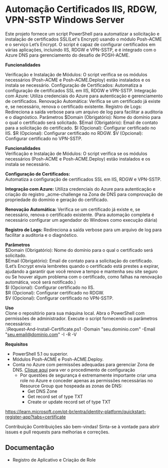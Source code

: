 # Automação Certificados IIS, RDGW, VPN-SSTP Windows Server

Este projeto fornece um script PowerShell para automatizar a solicitação e instalação de certificados SSL(Let's Encrypt) usando o módulo Posh-ACME e o serviço Let’s Encrypt. O script é capaz de configurar certificados em várias aplicações, incluindo IIS, RDGW e VPN-SSTP, e é integrado com o Azure DNS para gerenciamento do desafio de POSH-ACME.  

**Funcionalidades**

Verificação e Instalação de Módulos: O script verifica se os módulos necessários (Posh-ACME e Posh-ACME.Deploy) estão instalados e os instala se necessário.
Configuração de Certificados: Automatiza a configuração de certificados SSL em IIS, RDGW e VPN-SSTP.
Integração com Azure: Utiliza credenciais do Azure para autenticação e gerenciamento de certificados.
Renovação Automática: Verifica se um certificado já existe e, se necessário, renova o certificado existente.
Registro de Logs: Redireciona a saída verbose para um arquivo de log para facilitar a auditoria e o diagnóstico.
Parâmetros
$Domain (Obrigatório): Nome do domínio para o qual o certificado será solicitado.
$Email (Obrigatório): Email de contato para a solicitação do certificado.
$I (Opcional): Configurar certificado no IIS.
$R (Opcional): Configurar certificado no RDGW.
$V (Opcional): Configurar certificado no VPN-SSTP.

**Funcionalidades**  
Verificação e Instalação de Módulos: O script verifica se os módulos necessários (Posh-ACME e Posh-ACME.Deploy) estão instalados e os instala se necessário.    

**Configuração de Certificados:**  
Automatiza a configuração de certificados SSL em IIS, RDGW e VPN-SSTP.

**Integração com Azure:** 
Utiliza credenciais do Azure para autenticação e criação do registro _acme-challenge na Zona de DNS para comprovação de propriedade do domínio e geração do certificado.

**Renovação Automática:**
Verifica se um certificado já existe e, se necessário, renova o certificado existente. (Para automação completa é necessário configurar um agendador do Windows como execução diária)

**Registro de Logs:** 
Redireciona a saída verbose para um arquivo de log para facilitar a auditoria e o diagnóstico.

**Parâmetros**  
$Domain (Obrigatório): Nome do domínio para o qual o certificado será solicitado.  
$Email (Obrigatório): Email de contato para a solicitação do certificado. (Let’s Encrypt envia lembretes quando o certificado está prestes a expirar, ajudando a garantir que você renove a tempo e mantenha seu site seguro ou Se houver algum problema com o certificado, como falhas na renovação automática, você será notificado.)  
$I (Opcional): Configurar certificado no IIS.  
$R (Opcional): Configurar certificado no RDGW.  
$V (Opcional): Configurar certificado no VPN-SSTP.  

**Uso**  
Clone o repositório para sua máquina local.
Abra o PowerShell com permissões de administrador.
Execute o script fornecendo os parâmetros necessários:  
.\Request-And-Install-Certificate.ps1 -Domain "seu.dominio.com" -Email "seu.email@dominio.com" -I -R -V

**Requisitos**  
- PowerShell 5.1 ou superior.  
- Módulos Posh-ACME e Posh-ACME.Deploy.  
- Conta no Azure com permissões adequadas para gerenciar Zona de DNS. [Clique aqui](https://github.com/viiag7/autoCertWindows/blob/main/APP_REGISTRATION.md) para ver o procedimento de configuração
    - Por questões de segurança é extremamente importante criar uma role no Azure e conceder apenas as permissões necessárias no Resource Group que hospeada as zonas de DNS:  
      - Get DNS Zone   
      - Get record set of type TXT   
      - Create or update record set of type TXT  

https://learn.microsoft.com/pt-br/entra/identity-platform/quickstart-register-app?tabs=certificate
  
Contribuição
Contribuições são bem-vindas! Sinta-se à vontade para abrir issues e pull requests para melhorias e correções.

## Documentação  

- Registro de Aplicativo e Criação de Role
